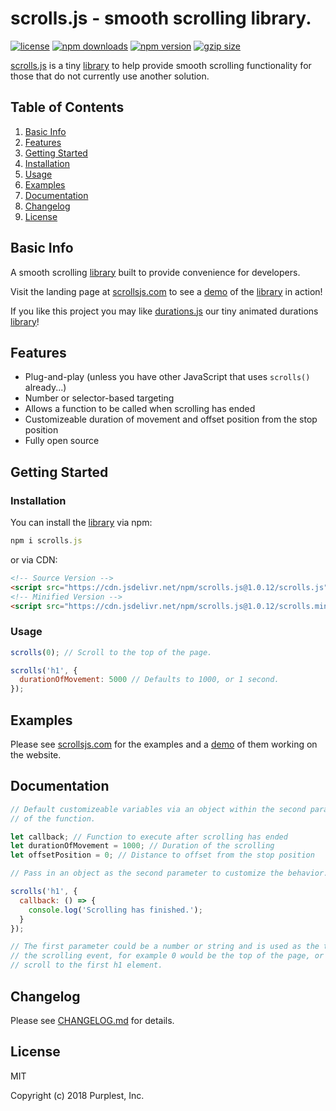 scrolls.js - smooth scrolling library.
==========
[![license](https://img.shields.io/badge/license-MIT-a8f.svg)](https://github.com/PurplestInc/scrolls.js/blob/master/LICENSE)
[![npm downloads](https://img.shields.io/npm/dt/scrolls.js.svg?colorB=a8f)](https://www.npmjs.com/package/scrolls.js)
[![npm version](https://img.shields.io/npm/v/scrolls.js.svg?colorB=a8f)](https://www.npmjs.com/package/scrolls.js#installation)
[![gzip size](https://img.shields.io/badge/gzip%20size-430%20B-a8f.svg)](https://cdn.jsdelivr.net/npm/scrolls.js@1.0.12/scrolls.min.js?compression=gzip)

[scrolls.js](https://scrollsjs.com) is a tiny [library](https://cdn.jsdelivr.net/npm/scrolls.js@1.0.12/scrolls.min.js?compression=gzip) to help provide smooth scrolling functionality for those that do not currently use another solution.

Table of Contents
-----------------

1. [Basic Info](https://github.com/PurplestInc/scrolls.js#basic-info)
2. [Features](https://github.com/PurplestInc/scrolls.js#features)
3. [Getting Started](https://github.com/PurplestInc/scrolls.js#getting-started)
  1. [Installation](https://github.com/PurplestInc/scrolls.js#installation)
  2. [Usage](https://github.com/PurplestInc/scrolls.js#usage)
4. [Examples](https://github.com/PurplestInc/scrolls.js#examples)
5. [Documentation](https://github.com/PurplestInc/scrolls.js#documentation)
6. [Changelog](https://github.com/PurplestInc/scrolls.js#changelog)
7. [License](https://github.com/PurplestInc/scrolls.js#license)

Basic Info
-----------------

A smooth scrolling [library](https://cdn.jsdelivr.net/npm/scrolls.js@1.0.12/scrolls.min.js?compression=gzip) built to provide convenience for developers.

Visit the landing page at [scrollsjs.com](https://scrollsjs.com) to see a [demo](https://scrollsjs.com) of the [library](https://cdn.jsdelivr.net/npm/scrolls.js@1.0.12/scrolls.min.js?compression=gzip) in action!

If you like this project you may like [durations.js](https://durationsjs.com) our tiny animated durations [library](https://github.com/PurplestInc/duartions.js)!

Features
--------

* Plug-and-play (unless you have other JavaScript that uses `scrolls()` already...)
* Number or selector-based targeting
* Allows a function to be called when scrolling has ended
* Customizeable duration of movement and offset position from the stop position
* Fully open source

Getting Started
---------------

### Installation

You can install the [library](https://cdn.jsdelivr.net/npm/scrolls.js@1.0.12/scrolls.min.js?compression=gzip) via npm:

```javascript
npm i scrolls.js
```

or via CDN:


```html
<!-- Source Version -->
<script src="https://cdn.jsdelivr.net/npm/scrolls.js@1.0.12/scrolls.js"></script>
<!-- Minified Version -->
<script src="https://cdn.jsdelivr.net/npm/scrolls.js@1.0.12/scrolls.min.js"></script>
```

### Usage

```javascript
scrolls(0); // Scroll to the top of the page.

scrolls('h1', {
  durationOfMovement: 5000 // Defaults to 1000, or 1 second.
});
```

Examples
--------

Please see [scrollsjs.com](https://scrollsjs.com) for the examples and a [demo](https://scrollsjs.com) of them working on the website.

Documentation
-------------

```javascript
// Default customizeable variables via an object within the second parameter
// of the function.

let callback; // Function to execute after scrolling has ended
let durationOfMovement = 1000; // Duration of the scrolling
let offsetPosition = 0; // Distance to offset from the stop position

// Pass in an object as the second parameter to customize the behavior.

scrolls('h1', {
  callback: () => {
    console.log('Scrolling has finished.');
  }
});

// The first parameter could be a number or string and is used as the target of
// the scrolling event, for example 0 would be the top of the page, or h1 to
// scroll to the first h1 element.
```

Changelog
---------

Please see [CHANGELOG.md](https://github.com/PurplestInc/scrolls.js/blob/master/CHANGELOG.md) for details.

License
-------

MIT

Copyright (c) 2018 Purplest, Inc.